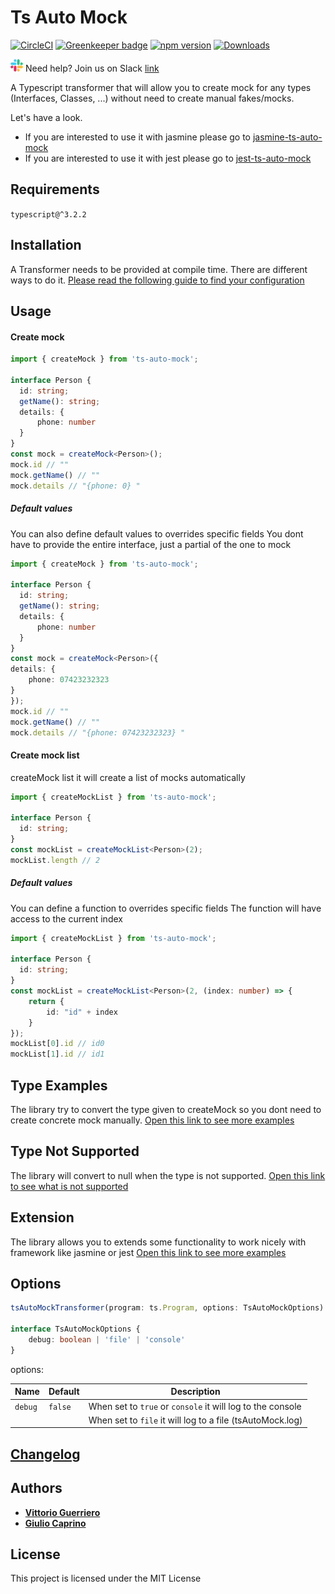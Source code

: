 # Ts Auto Mock
[![CircleCI](https://circleci.com/gh/uittorio/ts-auto-mock/tree/master.svg?style=svg)](https://circleci.com/gh/uittorio/ts-auto-mock/tree/master) 
[![Greenkeeper badge](https://badges.greenkeeper.io/uittorio/ts-auto-mock.svg)](https://greenkeeper.io/)
[![npm version](https://badge.fury.io/js/ts-auto-mock.svg)](https://badge.fury.io/js/ts-auto-mock)
[![Downloads](https://img.shields.io/npm/dt/ts-auto-mock.svg)](https://www.npmjs.com/package/ts-auto-mock)


![slack](docs/slack_small.png) Need help? Join us on Slack [link](https://join.slack.com/t/typescripttdd/shared_invite/enQtODM3MzExODE0NTk2LTNmYzRhM2M1ZDc5ODVkMmVlZWFjMTM4ZDFhNWU2NDdiYWY1MGMxZjE2ZDE0ZDZlYjY1MTkyYjRhYTQ1NjA1MWQ)


A Typescript transformer that will allow you to create mock for any types (Interfaces, Classes, ...) without need to create manual fakes/mocks.

Let's have a look.

* If you are interested to use it with jasmine please go to [jasmine-ts-auto-mock](https://github.com/uittorio/jasmine-ts-auto-mock)
* If you are interested to use it with jest please go to [jest-ts-auto-mock](https://github.com/uittorio/jest-ts-auto-mock)

## Requirements
`
typescript@^3.2.2
`

## Installation
A Transformer needs to be provided at compile time. There are different ways to do it.
[Please read the following guide to find your configuration](docs/TRANSFORMER.md)

## Usage
#### Create mock
```ts
import { createMock } from 'ts-auto-mock';

interface Person {
  id: string;
  getName(): string;
  details: {
      phone: number
  }
}
const mock = createMock<Person>();
mock.id // ""
mock.getName() // ""
mock.details // "{phone: 0} "
```

##### Default values

You can also define default values to overrides specific fields
You dont have to provide the entire interface, just a partial of the one to mock
```ts
import { createMock } from 'ts-auto-mock';

interface Person {
  id: string;
  getName(): string;
  details: {
      phone: number
  }
}
const mock = createMock<Person>({
details: {
    phone: 07423232323
}
});
mock.id // ""
mock.getName() // ""
mock.details // "{phone: 07423232323} "
```

#### Create mock list
createMock list it will create a list of mocks automatically

```ts
import { createMockList } from 'ts-auto-mock';

interface Person {
  id: string;
}
const mockList = createMockList<Person>(2);
mockList.length // 2
```

##### Default values
You can define a function to overrides specific fields
The function will have access to the current index
```ts
import { createMockList } from 'ts-auto-mock';

interface Person {
  id: string;
}
const mockList = createMockList<Person>(2, (index: number) => {
    return {
        id: "id" + index
    }
});
mockList[0].id // id0
mockList[1].id // id1
```

## Type Examples
The library try to convert the type given to createMock so you dont need to create concrete mock manually.
[Open this link to see more examples](docs/DETAILS.md)

## Type Not Supported
The library will convert to null when the type is not supported.
[Open this link to see what is not supported](docs/NOT_SUPPORTED.md)

## Extension
The library allows you to extends some functionality to work nicely with framework like jasmine or jest
[Open this link to see more examples](docs/EXTENSION.md)

## Options 
```ts
tsAutoMockTransformer(program: ts.Program, options: TsAutoMockOptions)

interface TsAutoMockOptions {
    debug: boolean | 'file' | 'console'
}
```
options:

| Name          | Default                     |  Description    |
| ------------- | --------------------------- | --------------- |
| `debug`       | `false`                     | When set to `true` or `console` it will log to the console
|               |                             | When set to `file` it will log to a file (tsAutoMock.log)

## [Changelog](CHANGELOG.md)

## Authors

* [**Vittorio Guerriero**](https://github.com/uittorio)
* [**Giulio Caprino**](https://github.com/pmyl)

## License

This project is licensed under the MIT License
